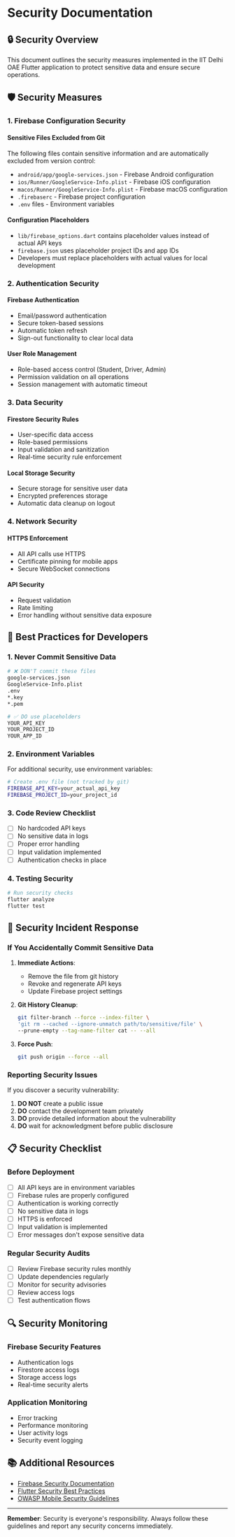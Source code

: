 # Security Documentation

## 🔒 Security Overview

This document outlines the security measures implemented in the IIT Delhi OAE Flutter application to protect sensitive data and ensure secure operations.

## 🛡️ Security Measures

### 1. Firebase Configuration Security

#### Sensitive Files Excluded from Git
The following files contain sensitive information and are automatically excluded from version control:

- `android/app/google-services.json` - Firebase Android configuration
- `ios/Runner/GoogleService-Info.plist` - Firebase iOS configuration  
- `macos/Runner/GoogleService-Info.plist` - Firebase macOS configuration
- `.firebaserc` - Firebase project configuration
- `.env` files - Environment variables

#### Configuration Placeholders
- `lib/firebase_options.dart` contains placeholder values instead of actual API keys
- `firebase.json` uses placeholder project IDs and app IDs
- Developers must replace placeholders with actual values for local development

### 2. Authentication Security

#### Firebase Authentication
- Email/password authentication
- Secure token-based sessions
- Automatic token refresh
- Sign-out functionality to clear local data

#### User Role Management
- Role-based access control (Student, Driver, Admin)
- Permission validation on all operations
- Session management with automatic timeout

### 3. Data Security

#### Firestore Security Rules
- User-specific data access
- Role-based permissions
- Input validation and sanitization
- Real-time security rule enforcement

#### Local Storage Security
- Secure storage for sensitive user data
- Encrypted preferences storage
- Automatic data cleanup on logout

### 4. Network Security

#### HTTPS Enforcement
- All API calls use HTTPS
- Certificate pinning for mobile apps
- Secure WebSocket connections

#### API Security
- Request validation
- Rate limiting
- Error handling without sensitive data exposure

## 🔐 Best Practices for Developers

### 1. Never Commit Sensitive Data
```bash
# ❌ DON'T commit these files
google-services.json
GoogleService-Info.plist
.env
*.key
*.pem

# ✅ DO use placeholders
YOUR_API_KEY
YOUR_PROJECT_ID
YOUR_APP_ID
```

### 2. Environment Variables
For additional security, use environment variables:
```bash
# Create .env file (not tracked by git)
FIREBASE_API_KEY=your_actual_api_key
FIREBASE_PROJECT_ID=your_project_id
```

### 3. Code Review Checklist
- [ ] No hardcoded API keys
- [ ] No sensitive data in logs
- [ ] Proper error handling
- [ ] Input validation implemented
- [ ] Authentication checks in place

### 4. Testing Security
```bash
# Run security checks
flutter analyze
flutter test
```

## 🚨 Security Incident Response

### If You Accidentally Commit Sensitive Data

1. **Immediate Actions**:
   - Remove the file from git history
   - Revoke and regenerate API keys
   - Update Firebase project settings

2. **Git History Cleanup**:
   ```bash
   git filter-branch --force --index-filter \
   'git rm --cached --ignore-unmatch path/to/sensitive/file' \
   --prune-empty --tag-name-filter cat -- --all
   ```

3. **Force Push**:
   ```bash
   git push origin --force --all
   ```

### Reporting Security Issues

If you discover a security vulnerability:

1. **DO NOT** create a public issue
2. **DO** contact the development team privately
3. **DO** provide detailed information about the vulnerability
4. **DO** wait for acknowledgment before public disclosure

## 📋 Security Checklist

### Before Deployment
- [ ] All API keys are in environment variables
- [ ] Firebase rules are properly configured
- [ ] Authentication is working correctly
- [ ] No sensitive data in logs
- [ ] HTTPS is enforced
- [ ] Input validation is implemented
- [ ] Error messages don't expose sensitive data

### Regular Security Audits
- [ ] Review Firebase security rules monthly
- [ ] Update dependencies regularly
- [ ] Monitor for security advisories
- [ ] Review access logs
- [ ] Test authentication flows

## 🔍 Security Monitoring

### Firebase Security Features
- Authentication logs
- Firestore access logs
- Storage access logs
- Real-time security alerts

### Application Monitoring
- Error tracking
- Performance monitoring
- User activity logs
- Security event logging

## 📚 Additional Resources

- [Firebase Security Documentation](https://firebase.google.com/docs/security)
- [Flutter Security Best Practices](https://docs.flutter.dev/deployment/security)
- [OWASP Mobile Security Guidelines](https://owasp.org/www-project-mobile-top-10/)

---

**Remember**: Security is everyone's responsibility. Always follow these guidelines and report any security concerns immediately. 